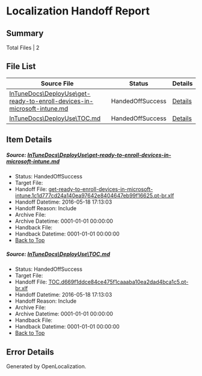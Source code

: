 # <a name='report-top'></a> Localization Handoff Report

## Summary
 Total Files | 2

## File List
 Source File | Status | Details 
 ----------- | ------ | ------- 
 [InTuneDocs\DeployUse\get-ready-to-enroll-devices-in-microsoft-intune.md](https://github.com/Microsoft/IntuneDocs-pr/blob/6a964ab4f322a2fbf655f54b11b08e328d0e9123/InTuneDocs/DeployUse/get-ready-to-enroll-devices-in-microsoft-intune.md) | HandedOffSuccess | [Details](#c52a4d746d4c11afb45618db850b5afdc2e621fe46)
 [InTuneDocs\DeployUse\TOC.md](https://github.com/Microsoft/IntuneDocs-pr/blob/6d50b6790390320287eb9bb0b04dda0574cabea4/InTuneDocs/DeployUse/TOC.md) | HandedOffSuccess | [Details](#ff13f321f6950c29a33ee43a9aa54ce85c902075244)

## Item Details
##### <a name='c52a4d746d4c11afb45618db850b5afdc2e621fe46'></a> Source: [InTuneDocs\DeployUse\get-ready-to-enroll-devices-in-microsoft-intune.md](https://github.com/Microsoft/IntuneDocs-pr/blob/6a964ab4f322a2fbf655f54b11b08e328d0e9123/InTuneDocs/DeployUse/get-ready-to-enroll-devices-in-microsoft-intune.md)
* Status: HandedOffSuccess
* Target File: 
* Handoff File: [get-ready-to-enroll-devices-in-microsoft-intune.1c1d777cd24a140ea97642e8404647eb99f16625.pt-br.xlf](https://github.com/Microsoft/EM.handoff/blob/10c9582982fa2b05a9412dffacca574dc8002413/ol-handoff/Microsoft/IntuneDocs-pr.pt-br/master/get-ready-to-enroll-devices-in-microsoft-intune.1c1d777cd24a140ea97642e8404647eb99f16625.pt-br.xlf)
* Handoff Datetime: 2016-05-18 17:13:03
* Handoff Reason: Include
* Archive File: 
* Archive Datetime: 0001-01-01 00:00:00
* Handback File: 
* Handback Datetime: 0001-01-01 00:00:00
* [Back to Top](#report-top)

##### <a name='ff13f321f6950c29a33ee43a9aa54ce85c902075244'></a> Source: [InTuneDocs\DeployUse\TOC.md](https://github.com/Microsoft/IntuneDocs-pr/blob/6d50b6790390320287eb9bb0b04dda0574cabea4/InTuneDocs/DeployUse/TOC.md)
* Status: HandedOffSuccess
* Target File: 
* Handoff File: [TOC.d669f1ddce84ce475f1caaaba10ea2dad4bca1c5.pt-br.xlf](https://github.com/Microsoft/EM.handoff/blob/10c9582982fa2b05a9412dffacca574dc8002413/ol-handoff/Microsoft/IntuneDocs-pr.pt-br/master/TOC.d669f1ddce84ce475f1caaaba10ea2dad4bca1c5.pt-br.xlf)
* Handoff Datetime: 2016-05-18 17:13:03
* Handoff Reason: Include
* Archive File: 
* Archive Datetime: 0001-01-01 00:00:00
* Handback File: 
* Handback Datetime: 0001-01-01 00:00:00
* [Back to Top](#report-top)


## Error Details

Generated by OpenLocalization.
